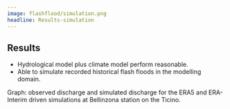 ```yaml
---
image: flashflood/simulation.png
headline: Results-simulation
---
```


## Results

- Hydrological model plus climate model perform reasonable​.
- Able to simulate recorded historical flash floods in the modelling domain.

Graph: observed discharge and simulated discharge for the ERA5 and ERA-Interim
driven simulations at Bellinzona station on the Ticino.
